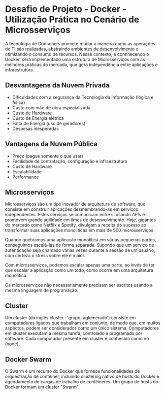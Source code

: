 # Desafio de Projeto - Docker - Utilização Prática no Cenário de Microsserviços

A tecnologia de Containers promete mudar a maneira como as operações de TI são realizadas, abstraindo ambientes de desenvolvimento e otimizando o consumo de recursos. Nesse contexto, e connhecendo o Docker, será implementado uma estrutura de Microsserviços com as melhores práticas do mercado, que gera independência entre aplicações e infraestrutura.

## Desvantagens da Nuvem Privada

* Dificuldades com a segurança da Tecnologia da Informação (lógica e física)
* Custo com mão de obra especializada
* Custo de Hardware
* Custo de Energia elétrica
* Falta de Energia (uso de geradores)
* Despesas inesperadas

## Vantagens da Nuvem Pública

* Preço (pague somente o que usar)
* Facilidade de contratação, configuração e infraestrutura
* Custo de Hardware
* Escalabilidade
* Performance

## Microsserviços

Microsserviços são um tipo inovador de arquitetura de software, que consiste em construir aplicações desmembrando-as em serviços independentes. Estes serviços se comunicam entre si usando APIs e promovem grande agilidade em times de desenvolvimento.
Hoje, gigantes do mercado como Netflix e Spotify, divulgam a receita do sucesso ao transformar suas aplicações monolíticas em mais de 500 microsserviços.

Quando quebramos uma aplicação monolítica em várias pequenas partes, conseguimos escalá-las de forma separada. Supondo que um serviço de autenticação seja chamado várias vezes durante a sessão de um usuário, com certeza o stress sobre ele é maior.

Com microsserviços, podemos escalar apenas uma parte, ao invés de ter que escalar a aplicação como um todo, como ocorre em uma arquitetura monolítica.

Os microsserviços não necessariamente precisam ser escritos usando a mesma linguagem de programação.

## Cluster

Um cluster (do inglês cluster : 'grupo, aglomerado') consiste em computadores ligados que trabalham em conjunto, de modo que, em muitos aspectos, podem ser considerados como um único sistema. Computadores em cluster executam a mesma tarefa, controlado e programado por software.
Cada computador presente em cluster é conhecido como nó (node).

## Docker Swarm

O Swarm é um recurso do Docker que fornece funcionalidades de orquestração de contêiner, incluindo clustering nativo de hosts do Docker e agendamento de cargas de trabalho de contêineres. Um grupo de hosts do Docker formam um cluster "Swarm".